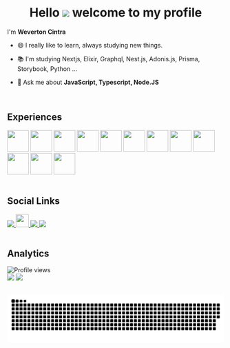 <h1 align="center">Hello <img src="https://raw.githubusercontent.com/kaueMarques/kaueMarques/master/hi.gif" width="30px"> welcome to my profile</h1>

I'm <strong>Weverton Cintra</strong>

- 😄 I really like to learn, always studying new things.

- 📚  I'm studying Nextjs, Elixir, Graphql, Nest.js, Adonis.js, Prisma, Storybook, Python ...

- 💬 Ask me about **JavaScript, Typescript, Node.JS**

</br>

## Experiences

<div align="display: flex">
  <img src="https://cdn.jsdelivr.net/gh/devicons/devicon/icons/javascript/javascript-original.svg" height="50" width="50" />
  <img src="https://cdn.jsdelivr.net/gh/devicons/devicon/icons/typescript/typescript-original.svg" height="50" width="50" />
  <img src="https://cdn.jsdelivr.net/gh/devicons/devicon/icons/react/react-original.svg" height="50" width="50" />
  <img src="https://cdn.jsdelivr.net/gh/devicons/devicon/icons/nodejs/nodejs-plain-wordmark.svg" height="50" width="50" />
  <img src="https://cdn.jsdelivr.net/gh/devicons/devicon/icons/express/express-original-wordmark.svg" height="50" width="50" />
  <img src="https://cdn.jsdelivr.net/gh/devicons/devicon/icons/postgresql/postgresql-original-wordmark.svg" height="50" width="50" />
  <img src="https://cdn.jsdelivr.net/gh/devicons/devicon/icons/docker/docker-original.svg" height="50" width="50" />
  <img src="https://cdn.jsdelivr.net/gh/devicons/devicon/icons/mongodb/mongodb-original-wordmark.svg" height="50" width="50" />
  <img src="https://cdn.jsdelivr.net/gh/devicons/devicon/icons/redis/redis-original-wordmark.svg" height="50" width="50" />
  <img src="https://cdn.jsdelivr.net/gh/devicons/devicon/icons/jest/jest-plain.svg" height="50" width="50" />
  <img src="https://cdn.jsdelivr.net/gh/devicons/devicon/icons/html5/html5-original-wordmark.svg" height="50" width="50" />
  <img src="https://cdn.jsdelivr.net/gh/devicons/devicon/icons/css3/css3-original-wordmark.svg" height="50" width="50" />
</div>

</br>

## Social Links

<div align="display: flex">
  <a href="https://www.linkedin.com/in/wevertoncintra" target="_blank">
    <img src="https://img.shields.io/badge/-LinkedIn-%230077B5?style=for-the-badge&logo=linkedin&logoColor=white" target="_blank">
  </a> 
  <a href="https://app.rocketseat.com.br/me/weverton-cintra" target="_blank">
    <img src="https://avatars0.githubusercontent.com/u/28929274?s=200&v=4" height="30" width="30" />
  </a>
  <a href = "mailto:weverton.cintra.1@gmail.com">
    <img src="https://img.shields.io/badge/Gmail-D14836?style=for-the-badge&logo=gmail&logoColor=white" target="_blank">
  </a>
  <a href="https://instagram.com/weverton_cintra" target="_blank">
    <img src="https://img.shields.io/badge/-Instagram-%23E4405F?style=for-the-badge&logo=instagram&logoColor=white" target="_blank">
  </a>
</div>

</br>

## Analytics

<img src="https://komarev.com/ghpvc/?username=WevertonCintra&color=blueviolet&" alt="Profile views" />

<div align="left">
  <img height="180em" src="https://github-readme-stats.vercel.app/api?username=WevertonCintra&show_icons=true&theme=radical&include_all_commits=true&count_private=true"/>
  <img height="180em" src="https://github-readme-stats.vercel.app/api/top-langs/?username=WevertonCintra&layout=compact&langs_count=7&theme=radical"/>
</div>

</br>
  
![Snake animation](https://github.com/WevertonCintra/WevertonCintra/blob/output/github-contribution-grid-snake.svg)
